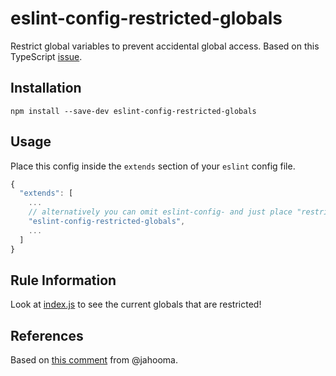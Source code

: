 # eslint-config-restricted-globals
Restrict global variables to prevent accidental global access. Based on this TypeScript [issue](https://github.com/microsoft/TypeScript/issues/14306).

## Installation
```
npm install --save-dev eslint-config-restricted-globals
```

## Usage
Place this config inside the `extends` section of your `eslint` config file.
```javascript
{
  "extends": [
    ...
    // alternatively you can omit eslint-config- and just place "restricted-globals"
    "eslint-config-restricted-globals",
    ...
  ]
}
```

## Rule Information
Look at [index.js](./index.js) to see the current globals that are restricted!

## References
Based on [this comment](https://github.com/microsoft/TypeScript/issues/14306#issuecomment-552890299) from @jahooma.
